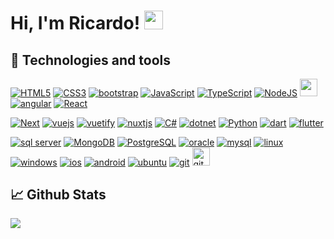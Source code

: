 # Hi, I'm Ricardo! <img src="https://raw.githubusercontent.com/MartinHeinz/MartinHeinz/master/wave.gif" width="30px"> 

## 🔧 Technologies and tools
[<img alt="HTML5" src="https://img.shields.io/badge/html5%20-%23E34F26.svg?&style=for-the-badge&logo=html5&logoColor=white"/>](https://developer.mozilla.org/en-US/docs/Web/HTML) 
[<img alt="CSS3" src="https://img.shields.io/badge/css3%20-%231572B6.svg?&style=for-the-badge&logo=css3&logoColor=white"/>](https://developer.mozilla.org/en-US/docs/Web/CSS) 
[<img src="https://img.shields.io/badge/Bootstrap-563D7C?style=for-the-badge&logo=bootstrap&logoColor=white" alt="bootstrap"/>](https://getbootstrap.com)
[<img alt="JavaScript" src="https://img.shields.io/badge/javascript%20-%23323330.svg?&style=for-the-badge&logo=javascript&logoColor=%23F7DF1E"/>](https://developer.mozilla.org/en-US/docs/Web/javascript) 
[<img alt="TypeScript" src="https://img.shields.io/badge/typescript%20-%23007ACC.svg?&style=for-the-badge&logo=typescript&logoColor=white"/>](https://www.typescriptlang.org/) 
[<img alt="NodeJS" src="https://img.shields.io/badge/node.js%20-%2343853D.svg?&style=for-the-badge&logo=node.js&logoColor=white"/>](https://nodejs.org/en/) 
[<img src="https://img.shields.io/badge/-npm-CB3837?style=flat-square&logo=npm" height="28" />](https://www.npmjs.com/)
[<img src="https://img.shields.io/badge/angular%20-%23DD0031.svg?&style=for-the-badge&logo=angular&logoColor=white" alt="angular"/>](https://https://angular.io/)
[<img alt="React" src="https://img.shields.io/badge/react%20-%2320232a.svg?&style=for-the-badge&logo=react&logoColor=%2361DAFB"/>](https://react.dev/) 
<!-- [<img src="https://img.shields.io/badge/React_Native-20232A?style=for-the-badge&logo=react&logoColor=61DAFB" alt="react native"/>](https://reactnative.dev/) -->
[<img alt="Next" src="https://img.shields.io/badge/Next-black?style=for-the-badge&logo=next.js&logoColor=white" />](https://nextjs.org/)
[<img alt="vuejs" src="https://img.shields.io/badge/Vue.js-35495E?style=for-the-badge&logo=vue.js&logoColor=4FC08D" />](https://vuejs.org/)
[<img alt="vuetify" src="https://img.shields.io/badge/Vuetify-1867C0?style=for-the-badge&logo=vuetify&logoColor=AEDDFF"/>](https://vuetifyjs.com/en/)
[<img alt="nuxtjs" src="https://img.shields.io/badge/Nuxt-002E3B?style=for-the-badge&logo=nuxtdotjs&logoColor=#00DC82"/>](https://nuxtjs.org/)
[<img src="https://img.shields.io/badge/c%23%20-%23239120.svg?&style=for-the-badge&logo=c-sharp&logoColor=white" alt="C#"/>](https://learn.microsoft.com/pt-br/dotnet/csharp/)
[<img src="https://img.shields.io/badge/dotnet-net%23239120.svg?color=5C2D91&style=for-the-badge&logo=.net&logoColor=white" alt="dotnet"/>](https://learn.microsoft.com/en-us/dotnet/)
[<img alt="Python" src="https://img.shields.io/badge/Python-3776AB?style=for-the-badge&logo=python&logoColor=white"/>](https://www.python.org/) 
[<img src="https://img.shields.io/badge/dart-%230175C2.svg?style=for-the-badge&logo=dart&logoColor=white" alt="dart"/>](https://dart.dev/)
[<img src="https://img.shields.io/badge/Flutter-02569B?style=for-the-badge&logo=flutter&logoColor=white" alt="flutter"/>](https://flutter.dev/)
<!-- [<img src="https://img.shields.io/badge/java-%23ED8B00.svg?style=for-the-badge&logo=openjdk&logoColor=white" alt="java" />](https://www.java.com/pt-BR/) -->
<!--[<img alt="php" src="https://img.shields.io/badge/PHP-777BB4?style=for-the-badge&logo=php&logoColor=white"/>](https://www.php.net) -->
[<img src="https://img.shields.io/badge/Microsoft%20SQL%20Server-CC2927?style=for-the-badge&logo=microsoft%20sql%20server&logoColor=white" alt="sql server"/>](https://www.microsoft.com/pt-br/sql-server/sql-server-downloads)
[<img alt="MongoDB" src ="https://img.shields.io/badge/MongoDB-%234ea94b.svg?&style=for-the-badge&logo=mongodb&logoColor=white"/>](https://www.mongodb.com/) 
[<img alt="PostgreSQL" src="https://img.shields.io/badge/postgresql%20-%230064a5.svg?&style=for-the-badge&logo=postgresql&logoColor=white"/>](https://www.postgresql.org/) 
[<img src="https://img.shields.io/badge/Oracle-F80000?style=for-the-badge&logo=Oracle&logoColor=white" alt="oracle"/>](https://www.oracle.com/br/)
[<img alt="mysql" src="https://img.shields.io/badge/MySQL-005C84?style=for-the-badge&logo=mysql&logoColor=white"/>](https://www.mysql.com/)
[<img src="https://img.shields.io/badge/Linux-FCC624?style=for-the-badge&logo=linux&logoColor=black" alt="linux"/>](https://www.linux.org/)
[<img src="https://img.shields.io/badge/Windows-0078D6?style=for-the-badge&logo=windows&logoColor=white" alt="windows"/>](https://www.microsoft.com/pt-br/windows/?r=1)
[<img src="https://img.shields.io/badge/iOS-000000?style=for-the-badge&logo=ios&logoColor=white" alt="ios"/>](https://www.apple.com/br/ios/ios-16/)
[<img src="https://img.shields.io/badge/Android-3DDC84?style=for-the-badge&logo=android&logoColor=white" alt="android"/>](https://www.android.com/intl/pt-BR_br/)
[<img src="https://img.shields.io/badge/Ubuntu-E95420?style=for-the-badge&logo=ubuntu&logoColor=white" alt="ubuntu"/>](https://ubuntu.com/download)
[<img src="https://img.shields.io/badge/git-%23F05033.svg?style=for-the-badge&logo=git&logoColor=white" alt="git" />](https://git-scm.com/)
[<img src="https://img.shields.io/badge/-GitHub-181717?style=flat-square&logo=github" alt="github" height="28.5"/>](https://github.com/)

## 📈 Github Stats
![](https://github-profile-summary-cards.vercel.app/api/cards/profile-details?username=DevRicardoAndrade&theme=default)
